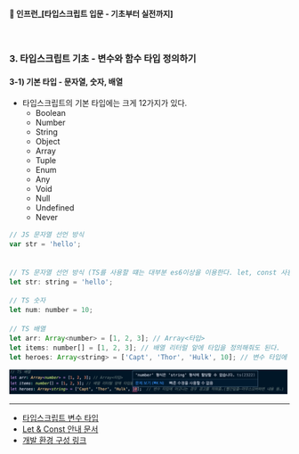 ####  🚀 인프런_[타입스크립트 입문 - 기초부터 실전까지]
<br/>

### 3. 타입스크립트 기초 - 변수와 함수 타입 정의하기
#### 3-1) 기본 타입 - 문자열, 숫자, 배열
- 타입스크립트의 기본 타입에는 크게 12가지가 있다.
	-   Boolean
	-   Number
	-   String
	-   Object
	-   Array
	-   Tuple
	-   Enum
	-   Any
	-   Void
	-   Null
	-   Undefined
	-   Never
```javascript
// JS 문자열 선언 방식
var str = 'hello';

 
// TS 문자열 선언 방식 (TS를 사용할 떄는 대부분 es6이상을 이용한다. let, const 사용)
let str: string = 'hello';
 
// TS 숫자
let num: number = 10;

// TS 배열
let arr: Array<number> = [1, 2, 3]; // Array<타입>
let items: number[] = [1, 2, 3]; // 배열 리터럴 앞에 타입을 정의해줘도 된다.
let heroes: Array<string> = ['Capt', 'Thor', 'Hulk', 10]; // 변수 타입에 어긋나는 경우 경고를 띄워줌.(빨간밑줄-마우스오버하면 내용 뜸.)
```
<img src="./imgs/3-1-1.png" width="500"/>

***
-   [타입스크립트 변수 타입](https://joshua1988.github.io/ts/guide/basic-types.html)
-   [Let & Const 안내 문서](https://joshua1988.github.io/es6-online-book/const-let.html)
-   [개발 환경 구성 링크](https://github.com/joshua1988/learn-typescript#%EA%B0%9C%EB%B0%9C-%ED%99%98%EA%B2%BD)
